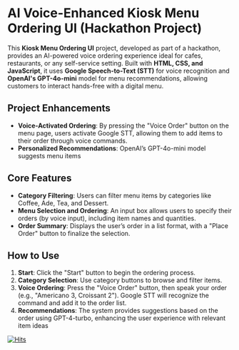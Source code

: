 # AI Voice-Enhanced Kiosk Menu Ordering UI (Hackathon Project)

This **Kiosk Menu Ordering UI** project, developed as part of a hackathon, provides an AI-powered voice ordering experience ideal for cafes, restaurants, or any self-service setting. Built with **HTML, CSS, and JavaScript**, it uses **Google Speech-to-Text (STT)** for voice recognition and **OpenAI's GPT-4o-mini** model for menu recommendations, allowing customers to interact hands-free with a digital menu.

## Project Enhancements
- **Voice-Activated Ordering**: By pressing the "Voice Order" button on the menu page, users activate Google STT, allowing them to add items to their order through voice commands.
- **Personalized Recommendations**: OpenAI’s GPT-4o-mini model suggests menu items

## Core Features
- **Category Filtering**: Users can filter menu items by categories like Coffee, Ade, Tea, and Dessert.
- **Menu Selection and Ordering**: An input box allows users to specify their orders (by voice input), including item names and quantities.
- **Order Summary**: Displays the user’s order in a list format, with a "Place Order" button to finalize the selection.

## How to Use
1. **Start**: Click the "Start" button to begin the ordering process.
2. **Category Selection**: Use category buttons to browse and filter items.
3. **Voice Ordering**: Press the "Voice Order" button, then speak your order (e.g., "Americano 3, Croissant 2"). Google STT will recognize the command and add it to the order list.
4. **Recommendations**: The system provides suggestions based on the order using GPT-4-turbo, enhancing the user experience with relevant item ideas

[![Hits](https://hits.seeyoufarm.com/api/count/incr/badge.svg?url=https%3A%2F%2Fgithub.com%2Fgjbae1212%2Fhit-counter)](https://hits.seeyoufarm.com)
